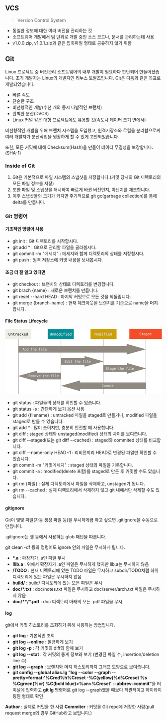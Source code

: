 ## VCS
> Version Control System
- 동일한 정보에 대한 여러 버전을 관리하는 것
- 소프트웨어 개발에서 팀 단위로 개발 중인 소스 코드나, 문서를 관리하는데 사용
- v1.0.0.zip, v1.0.1.zip과 같은 압축파일 형태로 공유하지 않기 위함


## Git
Linux 프로젝트 중 버전관리 소프트웨어의 내부 개발이 필요하다 판단되어 만들어졌습니다.
초기 개발자는 Linux의 개발자인 리누스 토발즈입니다. Git은 다음과 같은 목표로 개발되었습니다.
- 빠른 속도
- 단순한 구조
- 비선형적인 개발(수천 개의 동시 다발적인 브랜치)
- 완벽한 분산(DVCS)
- Linux 커널 같은 대형 프로젝트에도 유용할 것(속도나 데이터 크기 면에서)

비선형적인 개발을 위해 브랜치 시스템을 도입했고, 원격저장소와 로컬을 분리함으로써 여러 개발자가 분산작업을 원활하게 할 수 있게 고안되었습니다.

또한, 모든 커밋에 대해 Checksum(Hash)을 만들어 데이터 무결성을 보장합니다.(SHA-1)


### Inside of Git
1. Git은 기본적으로 파일 시스템의 스냅샷을 저장합니다.(커밋 당시의 Git 디렉토리의 모든 파일 정보를 저장)
2. 또한 파일 및 스냅샷을 해시하여 빠르게 바뀐 버전인지, 아닌지를 체크합니다.
3. 이후 스냅샷들의 크기가 커지면 주기적으로 git gc(garbage collection)를 통해 delta를 만듭니다.


### Git 명령어
#### 기초적인 명령어 사용
- git init : Git 디렉토리를 시작합시다.
- git add * : Git으로 관리할 파일을 골라봅시다.
- git commit -m "메세지" : 메세지와 함께 디렉토리의 상태를 저장합시다.
- git push : 원격 저장소에 커밋 내용을 보내봅시다.


#### 조금 더 잘 알고 있다면
- git checkout : 브랜치의 상태로 디렉토리를 변경합니다.
- git brach {name} : 새로운 브랜치를 만듭니다.
- git reset --hard HEAD : 마지막 커밋으로 모든 것을 되돌립니다.
- git merge {branch-name} : 현재 체크아웃된 브랜치를 기준으로 name을 머지합니다.


#### File Status Lifecycle
![lifecycle.png](img/lifecycle.png)
- git status : 파일들의 상태를 확인할 수 있습니다.
- git status -s : 간단하게 보기 옵션 사용
- git add {filename} : untracked 파일을 staged로 만들거나, modified 파일을 staged로 만들 수 있습니다.
- git add * : 많이 쓰이지만, 충분히 안전할 때 사용합니다.
- git diff : staged 상태와 unstaged(modified) 상태의 차이를 보여줍니다.
- git diff --staged(또는 git diff --cached) : staged와 commited 상태를 비교합니다.
- git diff --name-only HEAD~1 : 리비전끼리 HEAD로 변경된 파일만 확인할 수 있습니다.
- git commit -m "커밋메세지" : staged 상태의 파일을 기록합니다.
- git commit -a : modified(delete 포함)를 staged로 만든 후 커밋할 수도 있습니다.
- git rm {파일} : 실제 디렉토리에서 파일을 삭제하고, unstaged가 됩니다.
- git rm --cached : 실제 디렉토리에서 삭제하지 않고 git 내에서만 삭제할 수도 있습니다.


#### gitignore

Git이 몇몇 파일(자동 생성 파일 등)을 무시하게끔 하고 싶으면 .gitignore을 수동으로 만듭니다.

.gitignore는 쉘 등에서 사용하는 glob 패턴을 따릅니다.

git clean -df 등의 명령어도 ignore 안의 파일은 무시하게 됩니다.

- <strong>*.a</strong> : 확장자가 .a인 파일 무시
- <strong>!lib.a</strong> : 위에서 확장자가 .a인 파일은 무시하게 했지만 lib.a는 무시하지 않음
- <strong>/TODO</strong> : 현재 디렉토리에 있는 TODO 파일은 무시하고 subdir/TODO처럼 하위 디렉토리에 있는 파일은 무시하지 않음
- <strong>build/</strong> : build/ 디렉토리에 있는 모든 파일은 무시
- <strong>doc/*.txt</strong> : doc/notes.txt 파일은 무시하고 doc/server/arch.txt 파일은 무시하지 않음
- <strong>doc/**/*.pdf</strong> : doc 디렉토리 아래의 모든 .pdf 파일을 무시


#### log
git에서 커밋 히스토리를 조회하기 위해 사용하는 방법입니다.
- <strong>git log</strong> : 기본적인 조회
- <strong>git log --online</strong> : 깔금하게 보기
- <strong>git log -p</strong> : 각 커밋의 diff와 함께 보기
- <strong>git log --stat</strong> : 각 커밋의 통계 정보와 보기 (변경된 파일 수, insertion/deletion line 수)
- <strong>git log --graph</strong> : 브랜치와 머지 히스토리까지 그래프 모양으로 보여줍니다.
- <strong>git config --global alias.lg "log --color --graph --pretty=format:'%Cred%h%Creset -%C(yellow)%d%Creset %s %Cgreen(%cr) %C(bold blue)<%an>%Creset' --abbrev-commit"</strong>을 터미널에 입력하고 <strong>git lg</strong> 명령어로 git log --graph했을 때보다 직관적이고 하이라이팅된 형태로 확인

<strong>Author</strong> : 실제로 커밋을 한 사람
<strong>Commiter</strong> : 커밋을 Git repo에 저장한 사람(pull request merge의 경우 GitHub라고 보입니다.)
